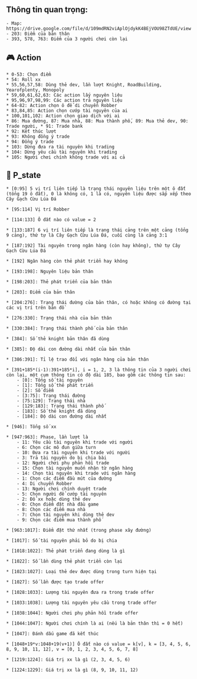 ##  Thông tin quan trọng:
    - Map: https://drive.google.com/file/d/109mdRN2viAplOjdykK4BEjVOU98ZTdUE/view
    - 203: Điểm của bản thân
    - 393, 578, 763: Điểm của 3 người chơi còn lại

## :video_game: Action
    * 0-53: Chọn điểm
    * 54: Roll xx
    * 55,56,57,58: Dùng thẻ dev, lần lượt Knight, RoadBuilding, Yearofplenty, Monopoly
    * 59,60,61,62,63: Các action lấy nguyên liệu
    * 95,96,97,98,99: Các action trả nguyên liệu
    * 64-82: Action chọn ô để di chuyển Robber
    * 83,84,85: Action chọn cướp tài nguyên của ai
    * 100,101,102: Action chọn giao dịch với ai
    * 86: Mua đường, 87: Mua nhà, 88: Mua thành phố, 89: Mua thẻ dev, 90: Trade người, * 91: Trade bank
    * 92: Kết thúc lượt
    * 93: Không đồng ý trade
    * 94: Đồng ý trade
    * 103: Dừng đưa ra tài nguyên khi trading
    * 104: Dừng yêu cầu tài nguyên khi trading
    * 105: Người chơi chính không trade với ai cả

## :bust_in_silhouette: P_state
    * [0:95] 5 vị trí liên tiếp là trạng thái nguyên liệu trên một ô đất (tổng 19 ô đất), 0 là không có, 1 là có, nguyên liệu được sắp xếp theo Cây Gạch Cừu Lúa Đá

    * [95:114] Vị trí Robber

    * [114:133] Ô đất nào có value = 2

    * [133:187] 6 vị trí liên tiếp là trạng thái cảng trên một cảng (tổng 9 cảng), thứ tự là Cây Gạch Cừu Lúa Đá, cuối cùng là cảng 3:1

    * [187:192] Tài nguyên trong ngân hàng (còn hay không), thứ tự Cây Gạch Cừu Lúa Đá

    * [192] Ngân hàng còn thẻ phát triển hay không

    * [193:198]: Nguyên liệu bản thân

    * [198:203]: Thẻ phát triển của bản thân

    * [203]: Điểm của bản thân

    * [204:276]: Trạng thái đường của bản thân, có hoặc không có đường tại các vị trí trên bản đồ

    * [276:330]: Trạng thái nhà của bản thân

    * [330:384]: Trạng thái thành phố của bản thân

    * [384]: Số thẻ knight bản thân đã dùng

    * [385]: Độ dài con đường dài nhất của bản thân

    * [386:391]: Tỉ lệ trao đổi với ngân hàng của bản thân

    * [391+185*(i-1):391+185*i], i = 1, 2, 3 là thông tin của 3 người chơi còn lại, một cụm thông tin có độ dài 185, bao gồm các thông tin sau:
        - [0]: Tổng số tài nguyên
        - [1]: Tổng số thẻ phát triển
        - [2]: Số điểm
        - [3:75]: Trạng thái đường
        - [75:129]: Trạng thái nhà
        - [129:183]: Trạng thái thành phố
        - [183]: Số thẻ knight đã dùng
        - [184]: Độ dài con đường dài nhất

    * [946]: Tổng số xx

    * [947:963]: Phase, lần lượt là
        - 11: Yêu cầu tài nguyên khi trade với người
        - 6: Chọn các mô đun giữa turn
        - 10: Đưa ra tài nguyên khi trade với người
        - 3: Trả tài nguyên do bị chia bài
        - 12: Người chơi phụ phản hồi trade
        - 15: Chọn tài nguyên muốn nhận từ ngân hàng
        - 14: Chọn tài nguyên khi trade với ngân hàng
        - 1: Chọn các điểm đầu mút của đường
        - 4: Di chuyển Robber
        - 13: Người chơi chính duyệt trade
        - 5: Chọn người để cướp tài nguyên
        - 2: Đổ xx hoặc dùng thẻ dev
        - 0: Chọn điểm đặt nhà đầu game
        - 8: Chọn các điểm mua nhà
        - 7: Chọn tài nguyên khi dùng thẻ dev
        - 9: Chọn các điểm mua thành phố

    * [963:1017]: Điểm đặt thứ nhất (trong phase xây đường)

    * [1017]: Số tài nguyên phải bỏ do bị chia

    * [1018:1022]: Thẻ phát triển đang dùng là gì

    * [1022]: Số lần dùng thẻ phát triển còn lại

    * [1023:1027]: Loại thẻ dev được dùng trong turn hiện tại

    * [1027]: Số lần được tạo trade offer

    * [1028:1033]: Lượng tài nguyên đưa ra trong trade offer

    * [1033:1038]: Lượng tài nguyên yêu cầu trong trade offer

    * [1038:1044]: Người chơi phụ phản hồi trade offer

    * [1044:1047]: Người chơi chính là ai (nếu là bản thân thì = 0 hết)

    * [1047]: Đánh dấu game đã kết thúc

    * [1048+19*v:1048+19(v+1)] Ô đất nào có value = k[v], k = [3, 4, 5, 6, 8, 9, 10, 11, 12], v = [0, 1, 2, 3, 4, 5, 6, 7, 8]

    * [1219:1224]: Giá trị xx là gì (2, 3, 4, 5, 6)

    * [1224:1229]: Giá trị xx là gì (8, 9, 10, 11, 12)

